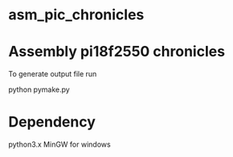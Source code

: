 # asm_pic_chronicles
Assembly pi18f2550 chronicles
=============================

To generate output file run 

python pymake.py


Dependency
==========
python3.x
MinGW for windows

